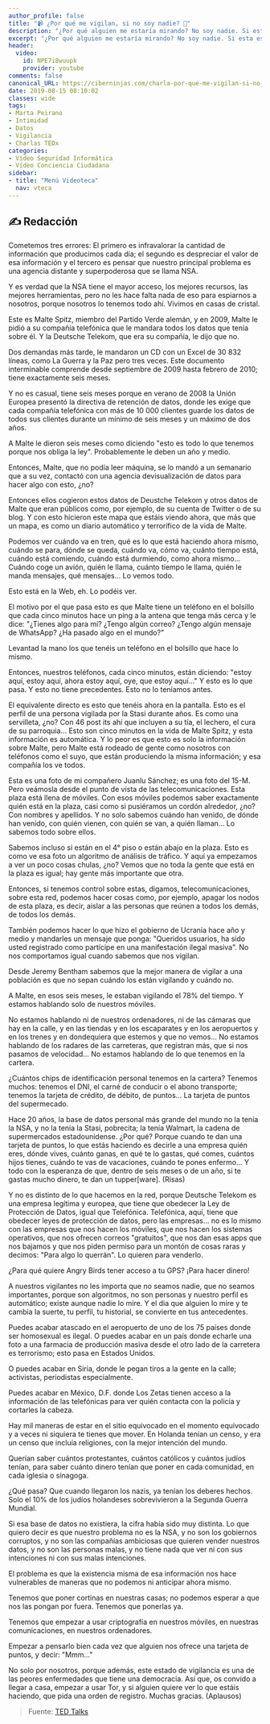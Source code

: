 ```yaml
---
author_profile: false
title: "📹 ¿Por qué me vigilan, si no soy nadie? 🔐"
description: "¿Por qué alguien me estaría mirando? No soy nadie. Si esta es su contribución a las conversaciones sobre vigilancia masiva, la periodista tecnológica Marta Peirano.."
excerpt: "¿Por qué alguien me estaría mirando? No soy nadie. Si esta es su contribución a las conversaciones sobre vigilancia masiva, la periodista tecnológica Marta Peirano.."
header:
  video:
    id: NPE7i8wuupk
    provider: youtube
comments: false
canonical_URL: https://ciberninjas.com/charla-por-que-me-vigilan-si-no-soy-nadie/
date: 2019-08-15 08:10:02
classes: wide
tags:
- Marta Peirano
- Intimidad
- Datos
- Vigilancia
- Charlas TEDx
categories:
- Vídeo Seguridad Informática
- Vídeo Conciencia Ciudadana
sidebar:
- title: "Menú Videoteca"
  nav: vteca
---
```

## ✍ Redacción

Cometemos tres errores: El primero es infravalorar la cantidad de información que producimos cada día; el segundo es despreciar el valor de esa información y el tercero es pensar que nuestro principal problema es una agencia distante y superpoderosa que se llama NSA.

Y es verdad que la NSA tiene el mayor acceso, los mejores recursos, las mejores herramientas, pero no les hace falta nada de eso para espiarnos a nosotros, porque nosotros lo tenemos todo ahí. Vivimos en casas de cristal.

Este es Malte Spitz, miembro del Partido Verde alemán, y en 2009, Malte le pidió a su compañía telefónica que le mandara todos los datos que tenía sobre él. Y la Deutsche Telekom, que era su compañía, le dijo que no.

Dos demandas más tarde, le mandaron un CD con un Excel de 30 832 líneas, como La Guerra y la Paz pero tres veces. Este documento interminable comprende desde septiembre de 2009 hasta febrero de 2010; tiene exactamente seis meses.

Y no es casual, tiene seis meses porque en verano de 2008 la Unión Europea presentó la directiva de retención de datos, donde les exige que cada compañía telefónica con más de 10 000 clientes guarde los datos de todos sus clientes durante un mínimo de seis meses y un máximo de dos años.

A Malte le dieron seis meses como diciendo "esto es todo lo que tenemos porque nos obliga la ley". Probablemente le deben un año y medio.

Entonces, Malte, que no podía leer máquina, se lo mandó a un semanario que a su vez, contactó con una agencia devisualización de datos para hacer algo con esto, ¿no? 

Entonces ellos cogieron estos datos de Deustche Telekom y otros datos de Malte que eran públicos como, por ejemplo, de su cuenta de Twitter o de su blog. Y con esto hicieron este mapa que estáis viendo ahora, que más que un mapa, es como un diario automático y terrorífico de la vida de Malte.

Podemos ver cuándo va en tren,  qué es lo que está haciendo ahora mismo, cuándo se para, dónde se queda, cuándo va, cómo va, cuánto tiempo está, cuándo está comiendo, cuándo está durmiendo, como ahora mismo... Cuándo coge un avión, quién le llama, cuánto tiempo le llama, quién le manda mensajes, qué mensajes... Lo vemos todo.

Esto está en la Web, eh. Lo podéis ver.

El motivo por el que pasa esto es que Malte tiene un teléfono en el bolsillo que cada cinco minutos hace un ping a la antena que tenga más cerca y le dice: "¿Tienes algo para mí? ¿Tengo algún correo? ¿Tengo algún mensaje de WhatsApp? ¿Ha pasado algo en el mundo?"

Levantad la mano los que tenéis un teléfono en el bolsillo que hace lo mismo.

Entonces, nuestros teléfonos, cada cinco minutos, están diciendo: "estoy aquí, estoy aquí, ahora estoy aquí, oye, que estoy aquí..." Y esto es lo que pasa. Y esto no tiene precedentes. Esto no lo teníamos antes.

El equivalente directo es esto que tenéis ahora en la pantalla. Esto es el perfil de una persona vigilada por la Stasi durante años. Es como una servilleta, ¿no?
Con 46 post its ahí que incluyen a su tía, el lechero, el cura de su parroquia... Esto son cinco minutos en la vida de Malte Spitz, y esta información es automática. Y lo peor es que esto es solo la información sobre Malte, pero Malte está rodeado de gente como nosotros con teléfonos como el suyo, que están produciendo la misma información; y esa compañía los ve todos.

Esta es una foto de mi compañero Juanlu Sánchez; es una foto del 15-M. Pero veámosla desde el punto de vista de las telecomunicaciones. Esta plaza está llena de móviles. Con esos móviles podemos saber exactamente quién está en la plaza, casi como si pusiéramos un cordón alrededor, ¿no? Con nombres y apellidos. Y no solo sabemos cuándo han venido, de dónde han venido, con quién vienen, con quién se van, a quién llaman... Lo sabemos todo sobre ellos.

Sabemos incluso si están en el 4° piso o están abajo en la plaza. Esto es como ve esa foto un algoritmo de análisis de tráfico. Y aquí ya empezamos a ver un poco cosas chulas, ¿no? Vemos que no toda la gente que está en la plaza es igual; hay gente más importante que otra.

Entonces, si tenemos control sobre estas, digamos, telecomunicaciones, sobre esta red, podemos hacer cosas como, por ejemplo, apagar los nodos de esta plaza, es decir, aislar a las personas que reúnen a todos los demás, de todos los demás.

También podemos hacer lo que hizo el gobierno de Ucrania hace año y medio y mandarles un mensaje que ponga: "Queridos usuarios, ha sido usted registrado como partícipe en una manifestación ilegal masiva". No nos comportamos igual cuando sabemos que nos vigilan.

Desde Jeremy Bentham sabemos que la mejor manera de vigilar a una población es que no sepan cuándo los están vigilando y cuándo no.

A Malte, en esos seis meses, le estaban vigilando el 78% del tiempo. Y estamos hablando solo de nuestros móviles.

No estamos hablando ni de nuestros ordenadores, ni de las cámaras que hay en la calle, y en las tiendas y en los escaparates y en los aeropuertos y en los trenes y en dondequiera que estemos y que no vemos...
No estamos hablando de los radares de las carreteras, que registran más, que si nos pasamos de velocidad...
No estamos hablando de lo que tenemos en la cartera.

¿Cuántos chips de identificación personal tenemos en la cartera? Tenemos muchos: tenemos el DNI, el carné de conducir o el abono transporte; tenemos la tarjeta de crédito, de débito, de puntos... La tarjeta de puntos del supermecado.

Hace 20 años, la base de datos personal más grande del mundo no la tenía la NSA, y no la tenía la Stasi, pobrecita; la tenía Walmart, la cadena de supermercados estadounidense. ¿Por qué? Porque cuando te dan una tarjeta de puntos, lo que estás haciendo es decirle a una empresa quién eres, dónde vives, cuánto ganas, en qué te lo gastas, qué comes, cuántos hijos tienes, cuándo te vas de vacaciones, cuándo te pones enfermo... Y todo con la esperanza de que, dentro de seis meses o de un año, si te gastas mucho dinero, te dan un tupper[ware]. (Risas)

Y no es distinto de lo que hacemos en la red, porque Deutsche Telekom es una empresa legítima y europea, que tiene que obedecer la Ley de Protección de Datos, igual que Telefónica.
Telefónica, aquí, tiene que obedecer leyes de protección de datos, pero las empresas... no es lo mismo con las empresas que nos hacen los móviles, que nos hacen los sistemas operativos, que nos ofrecen correos "gratuitos", que nos dan esas apps que nos bajamos y que nos piden permiso para un montón de cosas raras y decimos: "Para algo lo querrán". Lo quieren para venderlo.

¿Para qué quiere Angry Birds tener acceso a tu GPS? ¡Para hacer dinero!

A nuestros vigilantes no les importa que no seamos nadie, que no seamos importantes, porque son algoritmos, no son personas y nuestro perfil es automático; existe aunque nadie lo mire. Y el dia que alguien lo mire y te cambia la suerte, tu perfil, tu historial, se convierte en tus antecedentes.

Puedes acabar atascado en el aeropuerto de uno de los 75 países donde ser homosexual es ilegal. O puedes acabar en un país donde echarle una foto a una farmacia de producción masiva desde el otro lado de la carretera es terrorismo; esto pasa en Estados Unidos.


O puedes acabar en Siria, donde le pegan tiros a la gente en la calle; activistas, periodistas especialmente.

Puedes acabar en México, D.F. donde Los Zetas tienen acceso a la información de las telefónicas para ver quién contacta con la policía y cortarles la cabeza.

Hay mil maneras de estar en el sitio equivocado en el momento equivocado y a veces ni siquiera te tienes que mover. En Holanda tenían un censo, y era un censo que incluía religiones, con la mejor intención del mundo.

Querían saber cuántos protestantes, cuántos católicos y cuántos judíos tenían, para saber cuánto dinero tenían que poner en cada comunidad, en cada iglesia o sinagoga.

¿Qué pasa? Que cuando llegaron los nazis, ya tenían los deberes hechos. Solo el 10% de los judíos holandeses sobrevivieron a la Segunda Guerra Mundial.

Si esa base de datos no existiera, la cifra había sido muy distinta. Lo que quiero decir es que nuestro problema no es la NSA, y no son los gobiernos corruptos, y no son las compañías ambiciosas que quieren vender nuestros datos, y no son las personas malas, y no tiene nada que ver ni con sus intenciones ni con sus malas intenciones.

El problema es que la existencia misma de esa información nos hace vulnerables de maneras que no podemos ni anticipar ahora mismo.

Tenemos que poner cortinas en nuestras casas; no podemos esperar a que nos las pongan por fuera. Tenemos que ponerlas ya.

Tenemos que empezar a usar criptografía en nuestros móviles, en nuestras comunicaciones, en nuestros ordenadores.

Empezar a pensarlo bien cada vez  que alguien nos ofrece una tarjeta de puntos, y decir: "Mmm..."

No solo por nosotros, porque además, este estado de vigilancia es una de las peores enfermedades que tiene una democracia. Así que, os convido a llegar a casa, empezar a usar Tor, y si alguien quiere ver lo que estáis haciendo, que pida una orden de registro. Muchas gracias. (Aplausos)

> Fuente: [TED Talks](https://www.ted.com/talks/marta_peirano_the_surveillance_device_you_carry_around_all_day)

